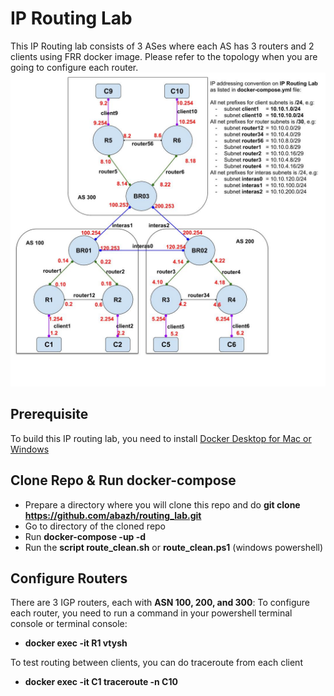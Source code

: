 # IP Routing Lab

This IP Routing lab consists of 3 ASes where each AS has 3 routers and 2 clients using FRR docker image. Please refer to the topology when you are going to configure each router.
![Image of Topology](Topology_Adjar2020.jpg)

## Prerequisite

To build this IP routing lab, you need to install [Docker Desktop for Mac or Windows](https://www.docker.com/products/docker-desktop)

## Clone Repo & Run docker-compose

- Prepare a directory where you will clone this repo and do **git clone https://github.com/abazh/routing_lab.git**
- Go to directory of the cloned repo
- Run **docker-compose -up -d**
- Run the **script route_clean.sh** or **route_clean.ps1** (windows powershell)

## Configure Routers

There are 3 IGP routers, each with **ASN 100, 200, and 300**:
To configure each router, you need to run a command in your powershell terminal console or terminal console:
- **docker exec -it R1 vtysh**

To test routing between clients, you can do traceroute from each client
- **docker exec -it C1 traceroute -n C10**
 
